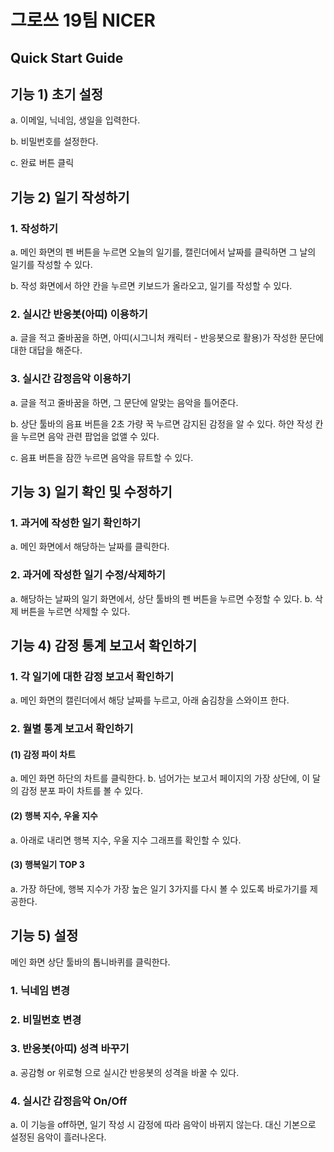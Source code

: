 # 그로쓰 19팀 NICER
## Quick Start Guide
## 기능 1) 초기 설정
a. 이메일, 닉네임, 생일을 입력한다.

b. 비밀번호를 설정한다.

c. 완료 버튼 클릭
## 기능 2) 일기 작성하기
### 1. 작성하기
a. 메인 화면의 펜 버튼을 누르면 오늘의 일기를, 캘린더에서 날짜를 클릭하면 그 날의 일기를 작성할 수 있다.

b. 작성 화면에서 하얀 칸을 누르면 키보드가 올라오고, 일기를 작성할 수 있다.

### 2. 실시간 반응봇(아띠) 이용하기
a. 글을 적고 줄바꿈을 하면, 아띠(시그니처 캐릭터 - 반응봇으로 활용)가 작성한 문단에 대한 대답을 해준다.

### 3. 실시간 감정음악 이용하기
a. 글을 적고 줄바꿈을 하면, 그 문단에 알맞는 음악을 틀어준다.

b. 상단 툴바의 음표 버튼을 2초 가량 꾹 누르면 감지된 감정을 알 수 있다. 하얀 작성 칸을 누르면 음악 관련 팝업을 없앨 수 있다. 

c. 음표 버튼을 잠깐 누르면 음악을 뮤트할 수 있다.

## 기능 3) 일기 확인 및 수정하기
### 1. 과거에 작성한 일기 확인하기
a. 메인 화면에서 해당하는 날짜를 클릭한다.

### 2. 과거에 작성한 일기 수정/삭제하기
a. 해당하는 날짜의 일기 화면에서, 상단 툴바의 펜 버튼을 누르면 수정할 수 있다.
b. 삭제 버튼을 누르면 삭제할 수 있다.

## 기능 4) 감정 통계 보고서 확인하기
### 1. 각 일기에 대한 감정 보고서 확인하기
a. 메인 화면의 캘린더에서 해당 날짜를 누르고, 아래 숨김창을 스와이프 한다.

### 2. 월별 통계 보고서 확인하기
#### (1) 감정 파이 차트
a. 메인 화면 하단의 차트를 클릭한다.
b. 넘어가는 보고서 페이지의 가장 상단에, 이 달의 감정 분포 파이 차트를 볼 수 있다.

#### (2) 행복 지수, 우울 지수
a. 아래로 내리면 행복 지수, 우울 지수 그래프를 확인할 수 있다.

#### (3) 행복일기 TOP 3
a. 가장 하단에, 행복 지수가 가장 높은 일기 3가지를 다시 볼 수 있도록 바로가기를 제공한다.



## 기능 5) 설정
메인 화면 상단 툴바의 톱니바퀴를 클릭한다.
### 1. 닉네임 변경
### 2. 비밀번호 변경
### 3. 반응봇(아띠) 성격 바꾸기
a. 공감형 or 위로형 으로 실시간 반응봇의 성격을 바꿀 수 있다.

### 4. 실시간 감정음악 On/Off
a. 이 기능을 off하면, 일기 작성 시 감정에 따라 음악이 바뀌지 않는다. 대신 기본으로 설정된 음악이 흘러나온다.
